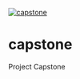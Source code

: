 [![capstone](https://circleci.com/gh/precious-adeyinka/capstone.svg?style=svg)](https://circleci.com/gh/precious-adeyinka/capstone)
# capstone
Project Capstone
